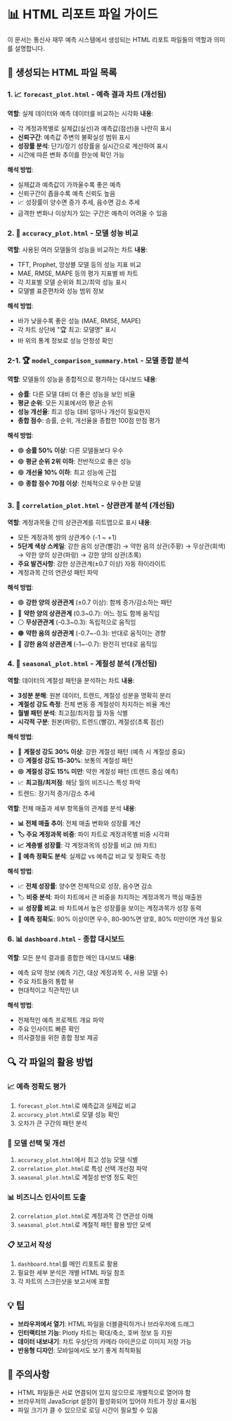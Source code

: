 # 📊 HTML 리포트 파일 가이드

이 문서는 통신사 재무 예측 시스템에서 생성되는 HTML 리포트 파일들의 역할과 의미를 설명합니다.

## 📁 생성되는 HTML 파일 목록

### 1. 📈 `forecast_plot.html` - 예측 결과 차트 (개선됨)
**역할**: 실제 데이터와 예측 데이터를 비교하는 시각화
**내용**:
- 각 계정과목별로 실제값(실선)과 예측값(점선)을 나란히 표시
- **신뢰구간**: 예측값 주변의 불확실성 범위 표시
- **성장률 분석**: 단기/장기 성장률을 실시간으로 계산하여 표시
- 시간에 따른 변화 추이를 한눈에 확인 가능

**해석 방법**:
- 실제값과 예측값이 가까울수록 좋은 예측
- 신뢰구간이 좁을수록 예측 신뢰도 높음
- 📈 성장률이 양수면 증가 추세, 음수면 감소 추세
- 급격한 변화나 이상치가 있는 구간은 예측이 어려울 수 있음

### 2. 🎯 `accuracy_plot.html` - 모델 성능 비교
**역할**: 사용된 여러 모델들의 성능을 비교하는 차트
**내용**:
- TFT, Prophet, 앙상블 모델 등의 성능 지표 비교
- MAE, RMSE, MAPE 등의 평가 지표별 바 차트
- 각 지표별 모델 순위와 최고/최악 성능 표시
- 모델별 표준편차와 성능 범위 정보

**해석 방법**:
- 바가 낮을수록 좋은 성능 (MAE, RMSE, MAPE)
- 각 차트 상단에 "🏆 최고: 모델명" 표시
- 바 위의 통계 정보로 성능 안정성 확인

### 2-1. 🏆 `model_comparison_summary.html` - 모델 종합 분석
**역할**: 모델들의 성능을 종합적으로 평가하는 대시보드
**내용**:
- **승률**: 다른 모델 대비 더 좋은 성능을 보인 비율
- **평균 순위**: 모든 지표에서의 평균 순위
- **성능 개선율**: 최고 성능 대비 얼마나 개선이 필요한지
- **종합 점수**: 승률, 순위, 개선율을 종합한 100점 만점 평가

**해석 방법**:
- 🟢 **승률 50% 이상**: 다른 모델들보다 우수
- 🟢 **평균 순위 2위 이하**: 전반적으로 좋은 성능
- 🟢 **개선율 10% 이하**: 최고 성능에 근접
- 🟢 **종합 점수 70점 이상**: 전체적으로 우수한 모델

### 3. 🔗 `correlation_plot.html` - 상관관계 분석 (개선됨)
**역할**: 계정과목들 간의 상관관계를 히트맵으로 표시
**내용**:
- 모든 계정과목 쌍의 상관계수 (-1 ~ +1)
- **5단계 색상 스케일**: 강한 음의 상관(빨강) → 약한 음의 상관(주황) → 무상관(회색) → 약한 양의 상관(파랑) → 강한 양의 상관(초록)
- **주요 발견사항**: 강한 상관관계(±0.7 이상) 자동 하이라이트
- 계정과목 간의 연관성 패턴 파악

**해석 방법**:
- 🟢 **강한 양의 상관관계** (±0.7 이상): 함께 증가/감소하는 패턴
- 🔵 **약한 양의 상관관계** (0.3~0.7): 어느 정도 함께 움직임
- ⚪ **무상관관계** (-0.3~0.3): 독립적으로 움직임
- 🟠 **약한 음의 상관관계** (-0.7~-0.3): 반대로 움직이는 경향
- 🔴 **강한 음의 상관관계** (-1~-0.7): 완전히 반대로 움직임

### 4. 📅 `seasonal_plot.html` - 계절성 분석 (개선됨)
**역할**: 데이터의 계절성 패턴을 분석하는 차트
**내용**:
- **3성분 분해**: 원본 데이터, 트렌드, 계절성 성분을 명확히 분리
- **계절성 강도 측정**: 전체 변동 중 계절성이 차지하는 비율 계산
- **월별 패턴 분석**: 최고점/최저점 월 자동 식별
- **시각적 구분**: 원본(파랑), 트렌드(빨강), 계절성(초록 점선)

**해석 방법**:
- 🔴 **계절성 강도 30% 이상**: 강한 계절성 패턴 (예측 시 계절성 중요)
- 🟡 **계절성 강도 15-30%**: 보통의 계절성 패턴
- 🟢 **계절성 강도 15% 미만**: 약한 계절성 패턴 (트렌드 중심 예측)
- 📈 **최고점/최저점**: 해당 월의 비즈니스 특성 파악
- 트렌드: 장기적 증가/감소 추세


**역할**: 전체 매출과 세부 항목들의 관계를 분석
**내용**:
- **📊 전체 매출 추이**: 전체 매출 변화와 성장률 계산
- **🏷️ 주요 계정과목 비중**: 파이 차트로 계정과목별 비중 시각화
- **📈 계층별 성장률**: 각 계정과목의 성장률 비교 (바 차트)
- **🎯 예측 정확도 분석**: 실제값 vs 예측값 비교 및 정확도 측정

**해석 방법**:
- 📈 **전체 성장률**: 양수면 전체적으로 성장, 음수면 감소
- 🏷️ **비중 분석**: 파이 차트에서 큰 비중을 차지하는 계정과목가 핵심 매출원
- 📊 **성장률 비교**: 바 차트에서 높은 성장률을 보이는 계정과목가 성장 동력
- 🎯 **예측 정확도**: 90% 이상이면 우수, 80-90%면 양호, 80% 미만이면 개선 필요

### 6. 📊 `dashboard.html` - 종합 대시보드
**역할**: 모든 분석 결과를 종합한 메인 대시보드
**내용**:
- 예측 요약 정보 (예측 기간, 대상 계정과목 수, 사용 모델 수)
- 주요 차트들의 통합 뷰
- 현대적이고 직관적인 UI

**해석 방법**:
- 전체적인 예측 프로젝트 개요 파악
- 주요 인사이트 빠른 확인
- 의사결정을 위한 종합 정보 제공

## 🔍 각 파일의 활용 방법

### 📈 예측 정확도 평가
1. `forecast_plot.html`로 예측값과 실제값 비교
2. `accuracy_plot.html`로 모델 성능 확인
3. 오차가 큰 구간의 패턴 분석

### 🎯 모델 선택 및 개선
1. `accuracy_plot.html`에서 최고 성능 모델 식별
2. `correlation_plot.html`로 특성 선택 개선점 파악
3. `seasonal_plot.html`로 계절성 반영 정도 확인

### 📊 비즈니스 인사이트 도출

2. `correlation_plot.html`로 계정과목 간 연관성 이해
3. `seasonal_plot.html`로 계절적 패턴 활용 방안 모색

### 📋 보고서 작성
1. `dashboard.html`를 메인 리포트로 활용
2. 필요한 세부 분석은 개별 HTML 파일 참조
3. 각 차트의 스크린샷을 보고서에 포함

## 💡 팁

- **브라우저에서 열기**: HTML 파일을 더블클릭하거나 브라우저에 드래그
- **인터랙티브 기능**: Plotly 차트는 확대/축소, 호버 정보 등 지원
- **데이터 내보내기**: 차트 우상단의 카메라 아이콘으로 이미지 저장 가능
- **반응형 디자인**: 모바일에서도 보기 좋게 최적화됨

## 🚨 주의사항

- HTML 파일들은 서로 연결되어 있지 않으므로 개별적으로 열어야 함
- 브라우저의 JavaScript 설정이 활성화되어 있어야 차트가 정상 표시됨
- 파일 크기가 클 수 있으므로 로딩 시간이 필요할 수 있음 